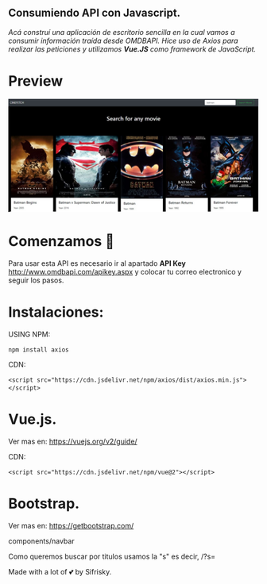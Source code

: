 ## Consumiendo API con Javascript.

_Acá construí una aplicación de escritorio sencilla en la cual vamos a consumir información traída desde OMDBAPI._
_Hice uso de Axios para realizar las peticiones y utilizamos **Vue.JS** como framework de JavaScript._


# Preview

![](docs/screenshot.jpeg)

# Comenzamos 🚀


Para usar esta API es necesario ir al apartado **API Key**
http://www.omdbapi.com/apikey.aspx y colocar tu correo electronico y seguir los pasos.


# Instalaciones:

USING NPM:

```
npm install axios
```

CDN:
```
<script src="https://cdn.jsdelivr.net/npm/axios/dist/axios.min.js"></script>
```

# Vue.js. 
Ver mas en: https://vuejs.org/v2/guide/

CDN:
```
<script src="https://cdn.jsdelivr.net/npm/vue@2"></script>
```

# Bootstrap. 
Ver mas en: https://getbootstrap.com/

components/navbar

Como queremos buscar por titulos usamos la "s" es decir, /?s=


Made with a lot of 💕 by Sifrisky.
